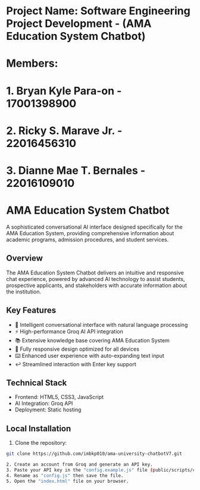 # Project Name: Software Engineering Project Development - (AMA Education System Chatbot)

# Members:
# 1. Bryan Kyle Para-on         - 17001398900
# 2. Ricky S. Marave Jr.        - 22016456310
# 3. Dianne Mae T. Bernales     - 22016109010

# AMA Education System Chatbot

A sophisticated conversational AI interface designed specifically for the AMA Education System, providing comprehensive information about academic programs, admission procedures, and student services.

## Overview

The AMA Education System Chatbot delivers an intuitive and responsive chat experience, powered by advanced AI technology to assist students, prospective applicants, and stakeholders with accurate information about the institution.

## Key Features

- 🤖 Intelligent conversational interface with natural language processing
- ⚡ High-performance Groq AI API integration
- 📚 Extensive knowledge base covering AMA Education System
- 📱 Fully responsive design optimized for all devices
- ⌨️ Enhanced user experience with auto-expanding text input
- ↩️ Streamlined interaction with Enter key support

## Technical Stack

- Frontend: HTML5, CSS3, JavaScript
- AI Integration: Groq API
- Deployment: Static hosting

## Local Installation

1. Clone the repository:
```bash
git clone https://github.com/imbkp010/ama-university-chatbotV7.git

2. Create an account from Groq and generate an API key.
3. Paste your API key in the "config.example.js" file (public/scripts/config.js)
4. Rename as "config.js" then save the file.
5. Open the "index.html" file on your browser.